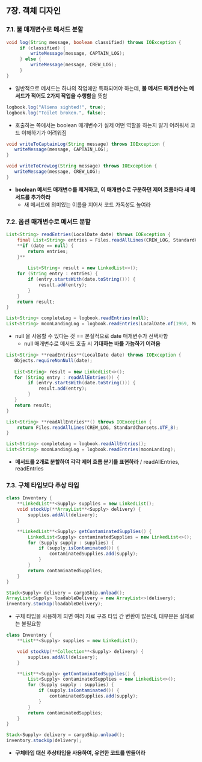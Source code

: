 ## 7장. 객체 디자인
### 7.1. 불 매개변수로 메서드 분할

```java
void log(String message, boolean classified) throws IOException {
     if (classified) {
         writeMessage(message, CAPTAIN_LOG);
     } else {
         writeMessage(message, CREW_LOG);
     }
}
```

- 일반적으로 메서드는 하나의 작업에만 특화되어야 하는데, **불 메서드 매개변수는 메서드가 적어도 2가지 작업을 수행함**을 뜻함

```java
logbook.log("Aliens sighted!", true);
logbook.log("Toilet broken.", false);
```

- 호출하는 쪽에서는 boolean 매개변수가 실제 어떤 역할을 하는지 알기 어려워서 코드 이해하기가 어려워짐

```java
void writeToCaptainLog(String message) throws IOException {
   writeMessage(message, CAPTAIN_LOG);
}

void writeToCrewLog(String message) throws IOException {
   writeMessage(message, CREW_LOG);
}
```

- **boolean 메서드 매개변수를 제거하고, 이 매개변수로 구분하던 제어 흐름마다 새 메서드를 추가하라**
    - 새 메서드에 의미있는 이름을 지어서 코드 가독성도 높여라

### 7.2. 옵션 매개변수로 메서드 분할

```java
List<String> readEntries(LocalDate date) throws IOException {
    final List<String> entries = Files.readAllLines(CREW_LOG, StandardCharsets.UTF_8);
    **if (date == null) {
        return entries;
    }**
        
		List<String> result = new LinkedList<>();
    for (String entry : entries) {
        if (entry.startsWith(date.toString())) {
            result.add(entry); 
        }
    }
    return result; 
}
```

```java
List<String> completeLog = logbook.readEntries(null);
List<String> moonLandingLog = logbook.readEntries(LocalDate.of(1969, Month.JULY, 20));
```

- null 을 사용할 수 있다는 것 == 본질적으로 date 매개변수가 선택사항
    - null 매개변수로 메서드 호출 시 **기대하는 바를 가늠하기 어려움**

```java
List<String> **readEntries**(LocalDate date) throws IOException {
   Objects.requireNonNull(date);
        
   List<String> result = new LinkedList<>();
   for (String entry : readAllEntries()) {
        if (entry.startsWith(date.toString())) {
            result.add(entry);
        }
   }
   return result;
}

List<String> **readAllEntries**() throws IOException {
    return Files.readAllLines(CREW_LOG, StandardCharsets.UTF_8);
}
```

```java
List<String> completeLog = logbook.readAllEntries();
List<String> moonLandingLog = logbook.readEntries(moonLanding);
```

- **메서드를 2개로 분할하여 각각 제어 흐름 분기를 표현하라** / readAllEntries, readEntries

### 7.3. 구체 타입보다 추상 타입

```java
class Inventory {
    **LinkedList**<Supply> supplies = new LinkedList();
    void stockUp(**ArrayList**<Supply> delivery) {
        supplies.addAll(delivery);
    }

    **LinkedList**<Supply> getContaminatedSupplies() {
        LinkedList<Supply> contaminatedSupplies = new LinkedList<>();
        for (Supply supply : supplies) {
            if (supply.isContaminated()) {
                contaminatedSupplies.add(supply);
            }
        }
        return contaminatedSupplies;
    }
}
```

```java
Stack<Supply> delivery = cargoShip.unload();
ArrayList<Supply> loadableDelivery = new ArrayList<>(delivery);
inventory.stockUp(loadableDelivery);
```

- 구체 타입을 사용하게 되면 여러 자료 구조 타입 간 변환이 많은데, 대부분은 실제로는 불필요함

```java
class Inventory {
    **List**<Supply> supplies = new LinkedList();

    void stockUp(**Collection**<Supply> delivery) {
        supplies.addAll(delivery);
    }

    **List**<Supply> getContaminatedSupplies() {
        List<Supply> contaminatedSupplies = new LinkedList<>();
        for (Supply supply : supplies) {
            if (supply.isContaminated()) {
                contaminatedSupplies.add(supply);
            }
        }
        return contaminatedSupplies;
    }
}
```

```java
Stack<Supply> delivery = cargoShip.unload();
inventory.stockUp(delivery);
```

- **구체타입 대신 추상타입을 사용하여, 유연한 코드를 만들어라**
